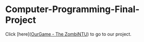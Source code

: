 # Computer-Programming-Final-Project
Click [here]([OurGame - The ZombiNTU](https://github.com/PythonFinalProject/OurGame)) to go to our project. 

